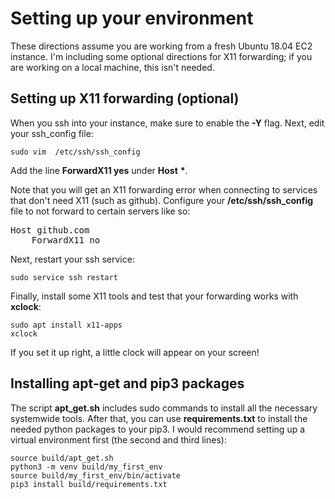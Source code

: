 # Setting up your environment

These directions assume you are working from a fresh Ubuntu 18.04 EC2 instance.
I'm including some optional directions for X11 forwarding; if you are working on a local machine, this isn't needed.

## Setting up X11 forwarding (optional)
When you ssh into your instance, make sure to enable the **-Y** flag.
Next, edit your ssh_config file:

    sudo vim  /etc/ssh/ssh_config

Add the line **ForwardX11 yes** under **Host** <b>*</b>.

Note that you will get an X11 forwarding error when connecting to services that don't need X11 (such as github). 
Configure your **/etc/ssh/ssh_config** file to not forward to certain servers like so:
<pre>
Host github.com
    ForwardX11 no 
</pre>

Next, restart your ssh service:

    sudo service ssh restart

Finally, install some X11 tools and test that your forwarding works with **xclock**:

    sudo apt install x11-apps
    xclock

If you set it up right, a little clock will appear on your screen!

## Installing apt-get and pip3 packages
The script **apt_get.sh** includes sudo commands to install all the necessary systemwide tools.
After that, you can use **requirements.txt** to install the needed python packages to your pip3.
I would recommend setting up a virtual environment first (the second and third lines):

    source build/apt_get.sh
    python3 -m venv build/my_first_env
    source build/my_first_env/bin/activate
    pip3 install build/requirements.txt

